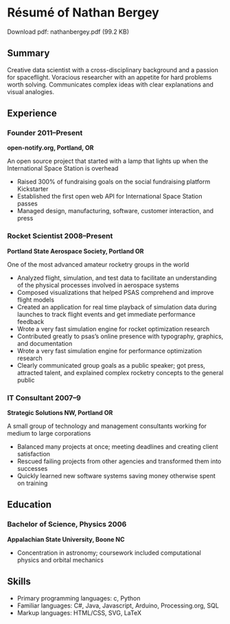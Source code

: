 # Résumé of Nathan Bergey

Download pdf: nathanbergey.pdf (99.2 KB)

## Summary

Creative data scientist with a cross-disciplinary background and a passion for spaceflight. Voracious
researcher with an appetite for hard problems worth solving. Communicates complex ideas with
clear explanations and visual analogies.

## Experience

### Founder 2011&ndash;Present

**open-notify.org, Portland, OR**

An open source project that started with a lamp that lights up when the International
Space Station is overhead

 - Raised 300% of fundraising goals on the social fundraising platform Kickstarter
 - Established the first open web API for International Space Station passes
 - Managed design, manufacturing, software, customer interaction, and press

### Rocket Scientist 2008&ndash;Present

**Portland State Aerospace Society, Portland OR**

One of the most advanced amateur rocketry groups in the world

 - Analyzed flight, simulation, and test data to facilitate an understanding of the physical processes involved in aerospace systems
 - Composed visualizations that helped PSAS comprehend and improve flight models
 - Created an application for real time playback of simulation data during launches to track flight events and get immediate performance feedback
 - Wrote a very fast simulation engine for rocket optimization research
 - Contributed greatly to psas’s online presence with typography, graphics, and documentation
 - Wrote a very fast simulation engine for performance optimization research
 - Clearly communicated group goals as a public speaker; got press, attracted talent, and explained complex rocketry concepts to the general public
 
### IT Consultant  2007&ndash;9

**Strategic Solutions NW, Portland OR** 

A small group of technology and management consultants working for medium to large
corporations

 - Balanced many projects at once; meeting deadlines and creating client satisfaction
 - Rescued failing projects from other agencies and transformed them into successes
 - Quickly learned new software systems saving money otherwise spent on training
 
## Education

### Bachelor of Science, Physics  2006

**Appalachian State University, Boone NC**

 - Concentration in astronomy; coursework included computational physics and orbital mechanics

## Skills

 - Primary programming languages: c, Python
 - Familiar languages: C#, Java, Javascript, Arduino, Processing.org, SQL
 - Markup languages: HTML/CSS, SVG, LaTeX
